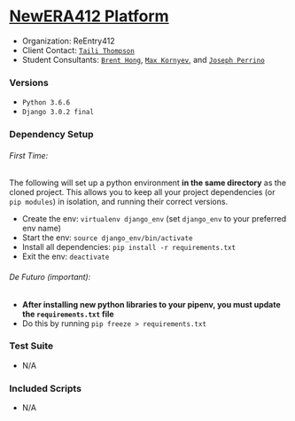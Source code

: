 # <a href="https://newera-app.herokuapp.com/" target="_blank">NewERA412 Platform</a>

* Organization: ReEntry412
* Client Contact: <a href="mailto:Taili.Thompson@alleghenycounty.us">`Taili Thompson`</a>
* Student Consultants: <a href="https://github.com/brentthongg">`Brent Hong`</a>, <a href="">`Max Kornyev`</a>, and <a href="https://github.com/epiccrash">`Joseph Perrino`</a>

### Versions

* `Python 3.6.6`
* `Django 3.0.2 final`

### Dependency Setup 

###### First Time: 

The following will set up a python environment **in the same directory** as the cloned project. This allows you to keep all your project dependencies (or `pip modules`) in isolation, and running their correct versions. 

* Create the env: `virtualenv django_env` (set `django_env` to your preferred env name) 
* Start the env: `source django_env/bin/activate`
* Install all dependencies: `pip install -r requirements.txt`
* Exit the env: `deactivate` 

###### De Futuro (important):  

* **After installing new python libraries to your pipenv, you must update the `requirements.txt` file** 
* Do this by running `pip freeze > requirements.txt`

### Test Suite 

* N/A

### Included Scripts 

* N/A 
